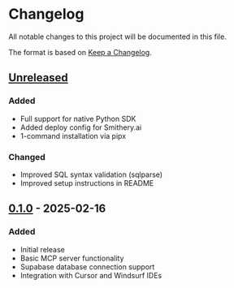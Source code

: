 # Changelog

All notable changes to this project will be documented in this file.

The format is based on [Keep a Changelog](https://keepachangelog.com/en/1.1.0/).

## [Unreleased]
### Added
- Full support for native Python SDK
- Added deploy config for Smithery.ai
- 1-command installation via pipx

### Changed
- Improved SQL syntax validation (sqlparse)
- Improved setup instructions in README


## [0.1.0] - 2025-02-16
### Added
- Initial release
- Basic MCP server functionality
- Supabase database connection support
- Integration with Cursor and Windsurf IDEs

[Unreleased]: https://github.com/alexander-zuev/supabase-mcp-server/compare/v0.1.0...HEAD
[0.1.0]: https://github.com/alexander-zuev/supabase-mcp-server/releases/tag/v0.1.0
